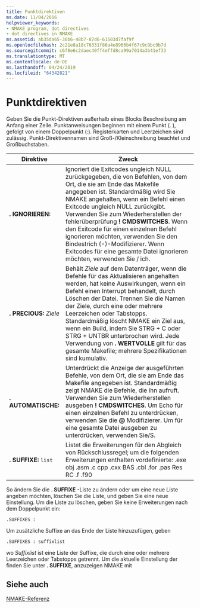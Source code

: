 ```yaml
---
title: Punktdirektiven
ms.date: 11/04/2016
helpviewer_keywords:
- NMAKE program, dot directives
- dot directives in NMAKE
ms.assetid: ab35da65-30b6-48b7-87d6-61503d7faf9f
ms.openlocfilehash: 2c21e8a18c76331f86a4e8966b4f67c9c9bc9b7d
ms.sourcegitcommit: c6f8e6c2daec40ff4effd8ca99a7014a3b41ef33
ms.translationtype: MT
ms.contentlocale: de-DE
ms.lasthandoff: 04/24/2019
ms.locfileid: "64342821"
---
```

# <a name="dot-directives"></a>Punktdirektiven

Geben Sie die Punkt-Direktiven außerhalb eines Blocks Beschreibung am Anfang einer Zeile. Punktanweisungen beginnen mit einem Punkt (. ), gefolgt von einem Doppelpunkt (:). Registerkarten und Leerzeichen sind zulässig. Punkt-Direktivennamen sind Groß-/Kleinschreibung beachtet und Großbuchstaben.

|Direktive|Zweck|
|---------------|-------------|
|**. IGNORIEREN:**|Ignoriert die Exitcodes ungleich NULL zurückgegeben, die von Befehlen, von dem Ort, die sie am Ende das Makefile angegeben ist. Standardmäßig wird Sie NMAKE angehalten, wenn ein Befehl einen Exitcode ungleich NULL zurückgibt. Verwenden Sie zum Wiederherstellen der fehlerüberprüfung **! CMDSWITCHES**. Wenn den Exitcode für einen einzelnen Befehl ignorieren möchten, verwenden Sie den Bindestrich (-)-Modifizierer. Wenn Exitcodes für eine gesamte Datei ignorieren möchten, verwenden Sie / ich.|
|**. PRECIOUS:** *Ziele*|Behält *Ziele* auf dem Datenträger, wenn die Befehle für das Aktualisieren angehalten werden, hat keine Auswirkungen, wenn ein Befehl einen Interrupt behandelt, durch Löschen der Datei. Trennen Sie die Namen der Ziele, durch eine oder mehrere Leerzeichen oder Tabstopps. Standardmäßig löscht NMAKE ein Ziel aus, wenn ein Build, indem Sie STRG + C oder STRG + UNTBR unterbrochen wird. Jede Verwendung von **. WERTVOLLE** gilt für das gesamte Makefile; mehrere Spezifikationen sind kumulativ.|
|**. AUTOMATISCHE:**|Unterdrückt die Anzeige der ausgeführten Befehle, von dem Ort, die sie am Ende das Makefile angegeben ist. Standardmäßig zeigt NMAKE die Befehle, die ihn aufruft. Verwenden Sie zum Wiederherstellen ausgeben **! CMDSWITCHES**. Um Echo für einen einzelnen Befehl zu unterdrücken, verwenden Sie die **@** Modifizierer. Um für eine gesamte Datei ausgeben zu unterdrücken, verwenden Sie/S.|
|**. SUFFIXE:** `list`|Listet die Erweiterungen für den Abgleich von Rückschlussregel; um die folgenden Erweiterungen enthalten vordefinierte: .exe obj .asm .c cpp .cxx BAS .cbl .for .pas Res RC .f .f90|

So ändern Sie die **. SUFFIXE** -Liste zu ändern oder um eine neue Liste angeben möchten, löschen Sie die Liste, und geben Sie eine neue Einstellung. Um die Liste zu löschen, geben Sie keine Erweiterungen nach dem Doppelpunkt ein:

```
.SUFFIXES :
```

Um zusätzliche Suffixe an das Ende der Liste hinzuzufügen, geben

```
.SUFFIXES : suffixlist
```

wo *Suffixlist* ist eine Liste der Suffixe, die durch eine oder mehrere Leerzeichen oder Tabstopps getrennt. Um die aktuelle Einstellung der finden Sie unter **. SUFFIXE**, anzuzeigen NMAKE mit

## <a name="see-also"></a>Siehe auch

[NMAKE-Referenz](nmake-reference.md)
